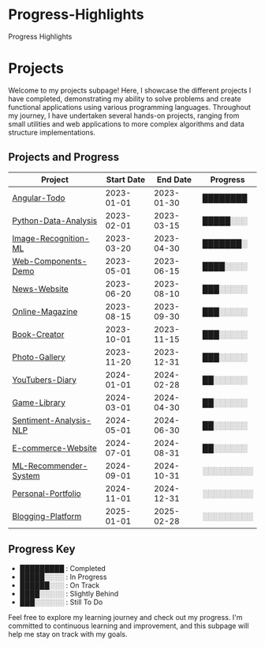 # Progress-Highlights
Progress Highlights
# Projects

Welcome to my projects subpage! Here, I showcase the different projects I have completed, demonstrating my ability to solve problems and create functional applications using various programming languages. Throughout my journey, I have undertaken several hands-on projects, ranging from small utilities and web applications to more complex algorithms and data structure implementations.

## Projects and Progress

| Project                                 | Start Date | End Date   | Progress |
| --------------------------------------- | ---------- | ---------- | -------- |
| [Angular-Todo](https://github.com/your-username/angular-todo)                      | 2023-01-01 | 2023-01-30 | ████████ |
| [Python-Data-Analysis](https://github.com/your-username/python-data-analysis)      | 2023-02-01 | 2023-03-15 | █████░░░ |
| [Image-Recognition-ML](https://github.com/your-username/image-recognition-ml)      | 2023-03-20 | 2023-04-30 | ███████░ |
| [Web-Components-Demo](https://github.com/your-username/web-components-demo)        | 2023-05-01 | 2023-06-15 | ████░░░░ |
| [News-Website](https://github.com/your-username/news-website)                      | 2023-06-20 | 2023-08-10 | ███░░░░░ |
| [Online-Magazine](https://github.com/your-username/online-magazine)                | 2023-08-15 | 2023-09-30 | ███░░░░░ |
| [Book-Creator](https://github.com/your-username/book-creator)                      | 2023-10-01 | 2023-11-15 | ███░░░░░ |
| [Photo-Gallery](https://github.com/your-username/photo-gallery)                    | 2023-11-20 | 2023-12-31 | ███░░░░░ |
| [YouTubers-Diary](https://github.com/your-username/youtubers-diary)                | 2024-01-01 | 2024-02-28 | ██░░░░░░ |
| [Game-Library](https://github.com/your-username/game-library)                      | 2024-03-01 | 2024-04-30 | ██░░░░░░ |
| [Sentiment-Analysis-NLP](https://github.com/your-username/sentiment-analysis-nlp)  | 2024-05-01 | 2024-06-30 | ██░░░░░░ |
| [E-commerce-Website](https://github.com/your-username/e-commerce-website)          | 2024-07-01 | 2024-08-31 | ██░░░░░░ |
| [ML-Recommender-System](https://github.com/your-username/ml-recommender-system)    | 2024-09-01 | 2024-10-31 | ░░░░░░░░░ |
| [Personal-Portfolio](https://github.com/your-username/personal-portfolio)          | 2024-11-01 | 2024-12-31 | ░░░░░░░░░ |
| [Blogging-Platform](https://github.com/your-username/blogging-platform)            | 2025-01-01 | 2025-02-28 | ░░░░░░░░░ |

## Progress Key

- █████████ : Completed
- █████░░░░ : In Progress
- ██████░░░ : On Track
- ████░░░░░ : Slightly Behind
- ███░░░░░░ : Still To Do

Feel free to explore my learning journey and check out my progress. I'm committed to continuous learning and improvement, and this subpage will help me stay on track with my goals.

